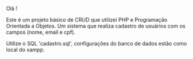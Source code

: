 Olá !

Este é um projeto básico de CRUD que utilizei PHP e Programação Orientada a Objetos. Um sistema que realiza cadastro de usuários com os campos (nome, email e cpf). 

Utilize o SQL 'cadastro.sql', configurações do banco de dados estão como local do xampp.
